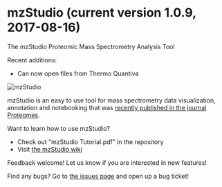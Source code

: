 # mzStudio (current version 1.0.9, 2017-08-16)
The mzStudio Proteomic Mass Spectrometry Analysis Tool

Recent additions:
  * Can now open files from Thermo Quantiva

![mzStudio](http://blaispathways.dfci.harvard.edu/graph/tutorial_data/101.png)

mzStudio is an easy to use tool for mass spectrometry data visualization, annotation and notebooking that was [recently published in the journal Proteomes](http://mdpi.com/2227-7382/5/3/20).  

Want to learn how to use mzStudio?
 * Check out "mzStudio Tutorial.pdf" in the repository
 * Visit [the mzStudio wiki](https://github.com/BlaisProteomics/mzStudio/wiki)

Feedback welcome!  Let us know if you are interested in new features!

Find any bugs?  Go to [the issues page](https://github.com/BlaisProteomics/mzStudio/issues) and open up a bug ticket!
